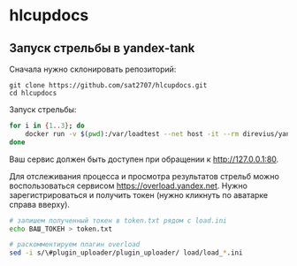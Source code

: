 # hlcupdocs


## Запуск стрельбы в yandex-tank

Сначала нужно склонировать репозиторий:

```
git clone https://github.com/sat2707/hlcupdocs.git
cd hlcupdocs
```

Запуск стрельбы:

```bash
for i in {1..3}; do
    docker run -v $(pwd):/var/loadtest --net host -it --rm direvius/yandex-tank -c load/load_$i.ini
done
```

Ваш сервис должен быть доступен при обращении к http://127.0.0.1:80.

Для отслеживания процесса и просмотра результатов стрельб можно воспользоваться
сервисом https://overload.yandex.net. Нужно зарегистрироваться и получить токен
(нужно кликнуть по аватарке справа вверху).

```bash
# запишем полученный токен в token.txt рядом с load.ini
echo ВАШ_ТОКЕН > token.txt

# раскомментируем плагин overload
sed -i s/\#plugin_uploader/plugin_uploader/ load/load_*.ini
```
